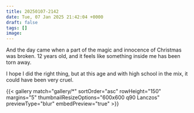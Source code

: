 ```yaml
---
title: 20250107-2142
date: Tue, 07 Jan 2025 21:42:04 +0000
draft: false
tags: []
image: 
---
```


And the day came when a part of the magic and innocence of Christmas was broken. 12 years old, and it feels like something inside me has been torn away.

I hope I did the right thing, but at this age and with high school in the mix, it could have been very cruel.

{{< gallery match="gallery/*" sortOrder="asc" rowHeight="150" margins="5" thumbnailResizeOptions="600x600 q90 Lanczos" previewType="blur" embedPreview="true" >}}

